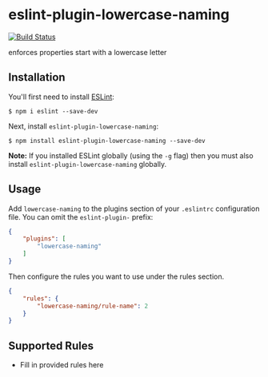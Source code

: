 # eslint-plugin-lowercase-naming

[![Build Status](https://travis-ci.com/farzonl/eslint-lowerCase-plugin.svg?branch=master)](https://travis-ci.com/farzonl/eslint-lowerCase-plugin)

enforces properties start with a lowercase letter

## Installation

You'll first need to install [ESLint](http://eslint.org):

```
$ npm i eslint --save-dev
```

Next, install `eslint-plugin-lowercase-naming`:

```
$ npm install eslint-plugin-lowercase-naming --save-dev
```

**Note:** If you installed ESLint globally (using the `-g` flag) then you must also install `eslint-plugin-lowercase-naming` globally.

## Usage

Add `lowercase-naming` to the plugins section of your `.eslintrc` configuration file. You can omit the `eslint-plugin-` prefix:

```json
{
    "plugins": [
        "lowercase-naming"
    ]
}
```


Then configure the rules you want to use under the rules section.

```json
{
    "rules": {
        "lowercase-naming/rule-name": 2
    }
}
```

## Supported Rules

* Fill in provided rules here





